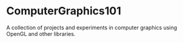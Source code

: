 # ComputerGraphics101
A collection of projects and experiments in computer graphics using OpenGL and other libraries.
